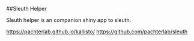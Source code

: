 ##Sleuth Helper

Sleuth helper is an companion shiny app to sleuth. 

https://pachterlab.github.io/kallisto/
https://github.com/pachterlab/sleuth